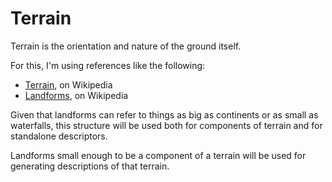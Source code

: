 # Terrain

Terrain is the orientation and nature of the ground itself.

For this, I'm using references like the following:

- [Terrain](https://en.wikipedia.org/wiki/Terrain), on Wikipedia
- [Landforms](https://en.wikipedia.org/wiki/Landform), on Wikipedia

Given that landforms can refer to things as big as continents or as small as waterfalls,
this structure will be used both for components of terrain and for standalone descriptors.

Landforms small enough to be a component of a terrain will be used for generating descriptions
of that terrain.

